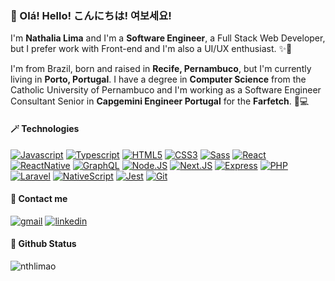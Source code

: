 <!-- 👓 Intro -->

### 👋 Olá! Hello! こんにちは! 여보세요!
I'm **Nathalia Lima** and I'm a **Software Engineer**, a Full Stack Web Developer, but I prefer work with Front-end and I'm also a UI/UX enthusiast. ✨🦄

I'm from Brazil, born and raised in **Recife, Pernambuco**, but I'm currently living in **Porto, Portugal**. I have a degree in **Computer Science** from the Catholic University of Pernambuco and I'm working as a Software Engineer Consultant Senior in **Capgemini Engineer Portugal** for the **Farfetch**. 🌈💻

<!-- 🎈 Tech -->

#### 🪄 Technologies
[![Javascript](https://img.shields.io/badge/javascript-0d1117?style=for-the-badge&logo=javascript)](https://developer.mozilla.org/en-US/docs/Web/JavaScript)
[![Typescript](https://img.shields.io/badge/Typescript-0d1117?style=for-the-badge&logo=typescript)](https://www.typescriptlang.org/)
[![HTML5](https://img.shields.io/badge/HTML5-0d1117?style=for-the-badge&logo=html5)](https://www.w3.org/html/)
[![CSS3](https://img.shields.io/badge/CSS3-0d1117?style=for-the-badge&logo=css3&logoColor=1572b6)](https://www.w3schools.com/css/)
[![Sass](https://img.shields.io/badge/Sass-0d1117?style=for-the-badge&logo=sass)](https://sass-lang.com/)
[![React](https://img.shields.io/badge/React-0d1117?style=for-the-badge&logo=react)](https://reactjs.org)
[![ReactNative](https://img.shields.io/badge/React%20Native-0d1117?style=for-the-badge&logo=react)](https://reactnative.dev/)
[![GraphQL](https://img.shields.io/badge/GraphQL-0d1117?style=for-the-badge&logo=graphql&logoColor=e10098)](https://graphql.org/)
[![Node.JS](https://img.shields.io/badge/Node.JS-0d1117?style=for-the-badge&logo=nodedotjs)](https://nodejs.org/)
[![Next.JS](https://img.shields.io/badge/Next.JS-0d1117?style=for-the-badge&logo=nextdotjs)](https://nextjs.org)
[![Express](https://img.shields.io/badge/Express-0d1117?style=for-the-badge&logo=express)](https://expressjs.com)
[![PHP](https://img.shields.io/badge/PHP-0d1117?style=for-the-badge&logo=php)](https://www.php.net/)
[![Laravel](https://img.shields.io/badge/Laravel-0d1117?style=for-the-badge&logo=laravel)](https://laravel.com)
[![NativeScript](https://img.shields.io/badge/NativeScript-0d1117?style=for-the-badge&logo=nativescript&logoColor=3c5afd)](https://nativescript.org/)
[![Jest](https://img.shields.io/badge/Jest-0d1117?style=for-the-badge&logo=jest&logoColor=99424f)](https://jestjs.io/)
[![Git](https://img.shields.io/badge/Git-0d1117?style=for-the-badge&logo=git)](https://git-scm.com/)

<!-- 📨 Contact -->

#### 🔭 Contact me 
[![gmail](https://img.shields.io/badge/gmail-24BADC?style=for-the-badge&logo=gmail&logoColor=FFFFFF)](mailto:nthlimao.contato@gmail.com)
[![linkedin](https://img.shields.io/badge/linkedin-0A66C2?style=for-the-badge&logo=linkedin&logoColor=white)](https://www.linkedin.com/)

<!-- 💻 Status -->

#### 📰 Github Status 
![nthlimao](https://github-readme-stats.vercel.app/api?username=nthlimao&show_icons=true&icon_color=29CBD8&title_color=29CBD8&bg_color=0d1117&text_color=FFFFFF&hide_border=enable&locale=en)
